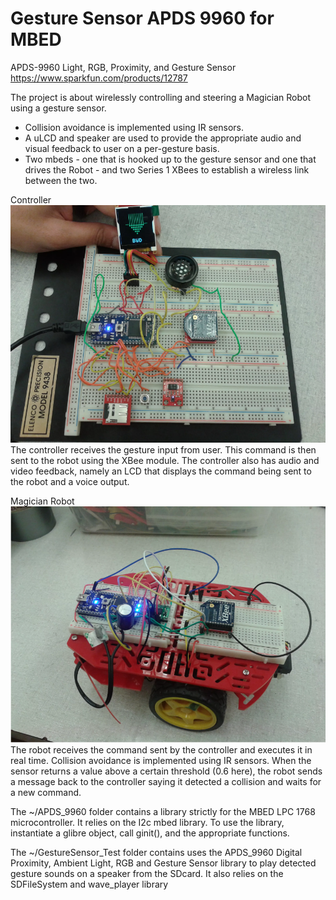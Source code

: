 # Gesture Sensor APDS 9960 for MBED
APDS-9960 Light, RGB, Proximity, and Gesture Sensor https://www.sparkfun.com/products/12787 


The project is about wirelessly controlling and steering a Magician Robot using a gesture sensor.
* Collision avoidance is implemented using IR sensors. 
* A uLCD and speaker are used to provide the appropriate audio and visual feedback to user on a per-gesture basis.
* Two mbeds - one that is hooked up to the gesture sensor and one that drives the Robot - and two Series 1 XBees to establish a wireless link between the two.

Controller
![](https://github.com/kbhagat6/GestureSensor_APDS9960_MBED/blob/master/g1.PNG?raw=true)
The controller receives the gesture input from user. This command is then sent to the robot using the XBee module. 
The controller also has audio and video feedback, namely an LCD that displays the command being sent to the robot and a voice output.

Magician Robot
![](https://github.com/kbhagat6/GestureSensor_APDS9960_MBED/blob/master/g2.PNG?raw=true)
The robot receives the command sent by the controller and executes it in real time. 
Collision avoidance is implemented using IR sensors. When the sensor returns a value above a certain threshold (0.6 here), the robot sends a message back to the controller saying it detected a collision and waits for a new command.


The ~/APDS_9960 folder contains a library strictly for the MBED LPC 1768 microcontroller. It relies on the I2c mbed library. To use the library, instantiate a glibre object, call ginit(), and the appropriate functions. 

The ~/GestureSensor_Test folder contains uses the APDS_9960 Digital Proximity, Ambient Light, RGB and Gesture Sensor library to play detected gesture sounds on a speaker from the SDcard. It also relies on the SDFileSystem and wave_player library




